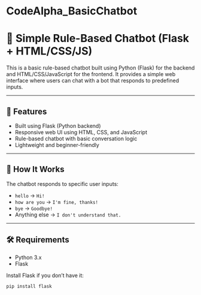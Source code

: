 # CodeAlpha_BasicChatbot
# 💬 Simple Rule-Based Chatbot (Flask + HTML/CSS/JS)

This is a basic rule-based chatbot built using Python (Flask) for the backend and HTML/CSS/JavaScript for the frontend. It provides a simple web interface where users can chat with a bot that responds to predefined inputs.

---

## 🚀 Features

- Built using Flask (Python backend)
- Responsive web UI using HTML, CSS, and JavaScript
- Rule-based chatbot with basic conversation logic
- Lightweight and beginner-friendly

---

## 🧠 How It Works

The chatbot responds to specific user inputs:
- `hello` → `Hi!`
- `how are you` → `I'm fine, thanks!`
- `bye` → `Goodbye!`
- Anything else → `I don't understand that.`

---

## 🛠️ Requirements

- Python 3.x
- Flask

Install Flask if you don’t have it:

```bash
pip install flask
